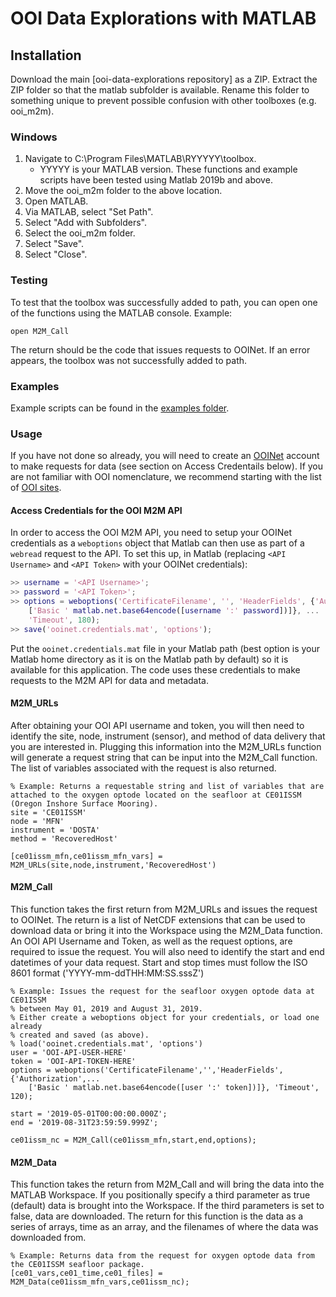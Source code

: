 # OOI Data Explorations with MATLAB

## Installation

Download the main [ooi-data-explorations repository] as a ZIP.
Extract the ZIP folder so that the matlab subfolder is available.
Rename this folder to something unique to prevent possible confusion with other toolboxes (e.g. ooi_m2m).

### Windows
1. Navigate to C:\Program Files\MATLAB\RYYYYY\toolbox. 
	- YYYYY is your MATLAB version. These functions and example scripts have been tested using Matlab 2019b and above.  
2. Move the ooi_m2m folder to the above location.
3. Open MATLAB.
4. Via MATLAB, select "Set Path".
5. Select "Add with Subfolders".
6. Select the ooi_m2m folder.
7. Select "Save".
8. Select "Close".

### Testing
To test that the toolbox was successfully added to path, you can open one of the functions using the MATLAB console. Example: 

 ```
 open M2M_Call
 ```

The return should be the code that issues requests to OOINet. If an error appears, the toolbox was not successfully added to path.


### Examples
Example scripts can be found in the [examples folder](https://github.com/oceanobservatories/ooi-data-explorations/tree/master/matlab/examples).

### Usage
If you have not done so already, you will need to create an [OOINet](https://ooinet.oceanobservatories.org/) account to make requests for data
(see section on Access Credentails below). If you are not familiar with OOI nomenclature, we recommend starting with the list of 
[OOI sites](https://oceanobservatories.org/site-list/).

#### Access Credentials for the OOI M2M API
In order to access the OOI M2M API, you need to setup your OOINet credentials as
a `weboptions` object that Matlab can then use as part of a `webread` request
to the API.  To set this up, in Matlab (replacing `<API Username>` and 
`<API Token>` with your OOINet credentials):

``` matlab
>> username = '<API Username>';
>> password = '<API Token>';
>> options = weboptions('CertificateFilename', '', 'HeaderFields', {'Authorization', ...
    ['Basic ' matlab.net.base64encode([username ':' password])]}, ...
    'Timeout', 180);
>> save('ooinet.credentials.mat', 'options');
```

Put the `ooinet.credentials.mat` file in your Matlab path (best option is your
Matlab home directory as it is on the Matlab path by default) so it is available
for this application. The code uses these credentials to make requests to the M2M
API for data and metadata.

#### M2M_URLs
After obtaining your OOI API username and token, you will then need to identify the site, node, instrument (sensor), and method of data delivery that you are interested in. 
Plugging this information into the M2M_URLs function will generate a request string that can be input into the M2M_Call function. The list of variables associated with the request is also returned.

```
% Example: Returns a requestable string and list of variables that are attached to the oxygen optode located on the seafloor at CE01ISSM (Oregon Inshore Surface Mooring).
site = 'CE01ISSM'
node = 'MFN'
instrument = 'DOSTA'
method = 'RecoveredHost'

[ce01issm_mfn,ce01issm_mfn_vars] = M2M_URLs(site,node,instrument,'RecoveredHost')
```

#### M2M_Call

This function takes the first return from M2M_URLs and issues the request to OOINet. The return is a list of NetCDF extensions that can be used to download data or bring it into the Workspace using the M2M_Data function.
An OOI API Username and Token, as well as the request options, are required to issue the request. You will also need to identify the start and end datetimes of your data request.
Start and stop times must follow the ISO 8601 format ('YYYY-mm-ddTHH:MM:SS.sssZ')

```
% Example: Issues the request for the seafloor oxygen optode data at CE01ISSM 
% between May 01, 2019 and August 31, 2019.
% Either create a weboptions object for your credentials, or load one already
% created and saved (as above).
% load('ooinet.credentials.mat', 'options')
user = 'OOI-API-USER-HERE'
token = 'OOI-API-TOKEN-HERE'
options = weboptions('CertificateFilename','','HeaderFields',{'Authorization',...
    ['Basic ' matlab.net.base64encode([user ':' token])]}, 'Timeout', 120);

start = '2019-05-01T00:00:00.000Z'; 
end = '2019-08-31T23:59:59.999Z';

ce01issm_nc = M2M_Call(ce01issm_mfn,start,end,options);  
```

#### M2M_Data
This function takes the return from M2M_Call and will bring the data into the MATLAB Workspace. If you positionally specify a third parameter as true (default) data is brought into the Workspace. 
If the third parameters is set to false, data are downloaded. 
The return for this function is the data as a series of arrays, time as an array, and the filenames of where the data was downloaded from.

```
% Example: Returns data from the request for oxygen optode data from the CE01ISSM seafloor package.
[ce01_vars,ce01_time,ce01_files] = M2M_Data(ce01issm_mfn_vars,ce01issm_nc);
```
